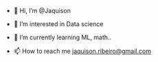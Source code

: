 - 👋 Hi, I’m @Jaquison
- 👀 I’m interested in Data science
- 🌱 I’m currently learning ML, math..

- 📫 How to reach me jaquison.ribeiro@gmail.com

<!---
Jaquison/Jaquison is a ✨ special ✨ repository because its `README.md` (this file) appears on your GitHub profile.
You can click the Preview link to take a look at your changes.
--->
